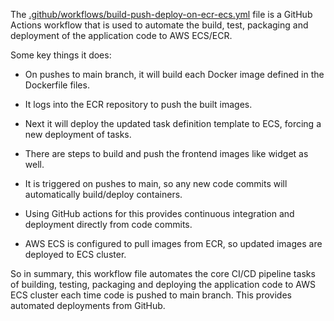 The [.github/workflows/build-push-deploy-on-ecr-ecs.yml](.github/workflows/build-push-deploy-on-ecr-ecs.yml) file is a GitHub Actions workflow that is used to automate the build, test, packaging and deployment of the application code to AWS ECS/ECR.

Some key things it does:

- On pushes to main branch, it will build each Docker image defined in the Dockerfile files.

- It logs into the ECR repository to push the built images.

- Next it will deploy the updated task definition template to ECS, forcing a new deployment of tasks.

- There are steps to build and push the frontend images like widget as well.

- It is triggered on pushes to main, so any new code commits will automatically build/deploy containers.

- Using GitHub actions for this provides continuous integration and deployment directly from code commits.

- AWS ECS is configured to pull images from ECR, so updated images are deployed to ECS cluster.

So in summary, this workflow file automates the core CI/CD pipeline tasks of building, testing, packaging and deploying the application code to AWS ECS cluster each time code is pushed to main branch. This provides automated deployments from GitHub.
